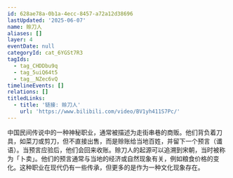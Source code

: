 ```yaml
---
id: 628ae78a-0b1a-4ecc-8457-a72a12d38696
lastUpdated: '2025-06-07'
name: 赊刀人
aliases: []
layer: 4
eventDate: null
categoryId: cat_6YGSt7R3
tagIds:
  - tag_CHDDbu9q
  - tag_5uiQ64t5
  - tag__NZec6vQ
timelineEvents: []
relations: []
titledLinks:
  - title: '链接: 赊刀人'
    url: 'https://www.bilibili.com/video/BV1yh411S7Pc/'
---
```

中国民间传说中的一种神秘职业，通常被描述为走街串巷的商贩。他们背负着刀具，如菜刀或剪刀，但不直接出售，而是赊账给当地百姓，并留下一个预言（谶语）。当预言应验后，他们会回来收账。赊刀人的起源可以追溯到宋朝，当时被称为「卜卖」。他们的预言通常与当地的经济或自然现象有关，例如粮食价格的变化。这种职业在现代仍有一些传承，但更多的是作为一种文化现象存在。
